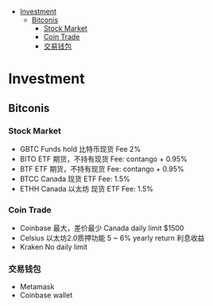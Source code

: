 - [Investment](#investment)
  - [Bitconis](#bitconis)
    - [Stock Market](#stock-market)
    - [Coin Trade](#coin-trade)
    - [交易钱包](#交易钱包)

# Investment

## Bitconis

### Stock Market 
- GBTC Funds hold 比特币现货 Fee 2%
- BITO ETF 期货，不持有现货 Fee: contango + 0.95% 
- BTF ETF 期货，不持有现货 Fee: contango + 0.95%
- BTCC Canada 现货 ETF Fee: 1.5% 
- ETHH Canada 以太坊 现货 ETF Fee: 1.5%

### Coin Trade
- Coinbase 最大，差价最少 Canada daily limit $1500 
- Celsius 以太坊2.0质押功能 5 ~ 6% yearly return  利息收益
- Kraken No daily limit

### 交易钱包
- Metamask
- Coinbase wallet

